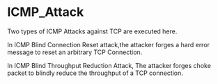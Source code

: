 # ICMP_Attack
Two types of ICMP Attacks against TCP are executed here.

In ICMP Blind Connection Reset attack,the attacker forges a hard error message to reset an arbitrary TCP Connection.

In ICMP Blind Throughput  Reduction Attack, The attacker forges choke packet to blindly reduce the throughput of a TCP connection.
